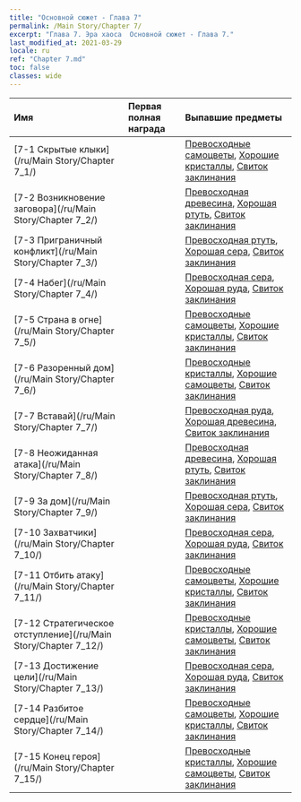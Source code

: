 ```yaml
---
title: "Основной сюжет - Глава 7"
permalink: /Main Story/Chapter 7/
excerpt: "Глава 7. Эра хаоса  Основной сюжет - Глава 7."
last_modified_at: 2021-03-29
locale: ru
ref: "Chapter 7.md"
toc: false
classes: wide
---
```


  | Имя |  Первая полная награда | Выпавшие предметы |
  |:------------|:------------|:------------| 
  | [7-1 Скрытые клыки](/ru/Main Story/Chapter 7_1/) |  | [Превосходные самоцветы](/ru/Items/mat_23/), [Хорошие кристаллы](/ru/Items/mat_17/), [Свиток заклинания](/ru/Items/con_694/) |
  | [7-2 Возникновение заговора](/ru/Main Story/Chapter 7_2/) |  | [Превосходная древесина](/ru/Items/mat_20/), [Хорошая ртуть](/ru/Items/mat_14/), [Свиток заклинания](/ru/Items/con_694/) |
  | [7-3 Приграничный конфликт](/ru/Main Story/Chapter 7_3/) |  | [Превосходная ртуть](/ru/Items/mat_21/), [Хорошая сера](/ru/Items/mat_15/), [Свиток заклинания](/ru/Items/con_694/) |
  | [7-4 Набег](/ru/Main Story/Chapter 7_4/) |  | [Превосходная сера](/ru/Items/mat_22/), [Хорошая руда](/ru/Items/mat_12/), [Свиток заклинания](/ru/Items/con_694/) |
  | [7-5 Страна в огне](/ru/Main Story/Chapter 7_5/) |  | [Превосходные самоцветы](/ru/Items/mat_23/), [Хорошие кристаллы](/ru/Items/mat_17/), [Свиток заклинания](/ru/Items/con_694/) |
  | [7-6 Разоренный дом](/ru/Main Story/Chapter 7_6/) |  | [Превосходные кристаллы](/ru/Items/mat_24/), [Хорошие самоцветы](/ru/Items/mat_16/), [Свиток заклинания](/ru/Items/con_694/) |
  | [7-7 Вставай](/ru/Main Story/Chapter 7_7/) |  | [Превосходная руда](/ru/Items/mat_19/), [Хорошая древесина](/ru/Items/mat_13/), [Свиток заклинания](/ru/Items/con_694/) |
  | [7-8 Неожиданная атака](/ru/Main Story/Chapter 7_8/) |  | [Превосходная древесина](/ru/Items/mat_20/), [Хорошая ртуть](/ru/Items/mat_14/), [Свиток заклинания](/ru/Items/con_694/) |
  | [7-9 За дом](/ru/Main Story/Chapter 7_9/) |  | [Превосходная ртуть](/ru/Items/mat_21/), [Хорошая сера](/ru/Items/mat_15/), [Свиток заклинания](/ru/Items/con_694/) |
  | [7-10 Захватчики](/ru/Main Story/Chapter 7_10/) |  | [Превосходная сера](/ru/Items/mat_22/), [Хорошая руда](/ru/Items/mat_12/), [Свиток заклинания](/ru/Items/con_694/) |
  | [7-11 Отбить атаку](/ru/Main Story/Chapter 7_11/) |  | [Превосходные самоцветы](/ru/Items/mat_23/), [Хорошие кристаллы](/ru/Items/mat_17/), [Свиток заклинания](/ru/Items/con_694/) |
  | [7-12 Стратегическое отступление](/ru/Main Story/Chapter 7_12/) |  | [Превосходные кристаллы](/ru/Items/mat_24/), [Хорошие самоцветы](/ru/Items/mat_16/), [Свиток заклинания](/ru/Items/con_694/) |
  | [7-13 Достижение цели](/ru/Main Story/Chapter 7_13/) |  | [Превосходная сера](/ru/Items/mat_22/), [Хорошая руда](/ru/Items/mat_12/), [Свиток заклинания](/ru/Items/con_694/) |
  | [7-14 Разбитое сердце](/ru/Main Story/Chapter 7_14/) |  | [Превосходные самоцветы](/ru/Items/mat_23/), [Хорошие кристаллы](/ru/Items/mat_17/), [Свиток заклинания](/ru/Items/con_694/) |
  | [7-15 Конец героя](/ru/Main Story/Chapter 7_15/) |  | [Превосходные кристаллы](/ru/Items/mat_24/), [Хорошие самоцветы](/ru/Items/mat_16/), [Свиток заклинания](/ru/Items/con_694/) |
